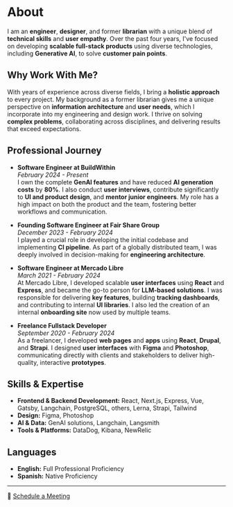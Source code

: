 # About

I am an **engineer**, **designer**, and former **librarian** with a unique blend of **technical skills** and **user empathy**. Over the past four years, I've focused on developing **scalable full-stack products** using diverse technologies, including **Generative AI**, to solve **customer pain points**.

## Why Work With Me?

With years of experience across diverse fields, I bring a **holistic approach** to every project. My background as a former librarian gives me a unique perspective on **information architecture** and **user needs**, which I incorporate into my engineering and design work. I thrive on solving **complex problems**, collaborating across disciplines, and delivering results that exceed expectations.

## Professional Journey

- **Software Engineer at BuildWithin**  
  *February 2024 - Present*  
  I own the complete **GenAI features** and have reduced **AI generation costs** by **80%**. I also conduct **user interviews**, contribute significantly to **UI and product design**, and **mentor junior engineers**. My role has a high impact on both the product and the team, fostering better workflows and communication.

- **Founding Software Engineer at Fair Share Group**  
  *December 2023 - February 2024*  
  I played a crucial role in developing the initial codebase and implementing **CI pipeline**. As part of a globally distributed team, I was deeply involved in decision-making for **engineering architecture**.

- **Software Engineer at Mercado Libre**  
  *March 2021 - February 2024*  
  At Mercado Libre, I developed scalable **user interfaces** using **React** and **Express**, and became the go-to person for **LLM-based solutions**. I was responsible for delivering **key features**, building **tracking dashboards**, and contributing to internal **UI libraries**. I also led the creation of an internal **onboarding site** now used by multiple teams.

- **Freelance Fullstack Developer**  
  *September 2020 - February 2024*  
  As a freelancer, I developed **web pages** and **apps** using **React**, **Drupal**, and **Strapi**. I designed **user interfaces** with **Figma** and **Photoshop**, communicating directly with clients and stakeholders to deliver high-quality, interactive **prototypes**.

## Skills & Expertise

- **Frontend & Backend Development:** React, Next.js, Express, Vue, Gatsby, Langchain, PostgreSQL, others, Lerna, Strapi, Tailwind
- **Design:** Figma, Photoshop
- **AI & Data:** GenAI solutions, Langchain, Langsmith
- **Tools & Platforms:** DataDog, Kibana, NewRelic

## Languages

- **English:** Full Professional Proficiency
- **Spanish:** Native Proficiency

---
 
📅 [Schedule a Meeting](https://calendly.com/emilia-cb)